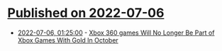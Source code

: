 # [Published on 2022-07-06](index.md)

* [2022-07-06, 01:25:00](https://games.slashdot.org/story/22/07/05/2119231/xbox-360-games-will-no-longer-be-part-of-xbox-games-with-gold-in-october?utm_source=rss1.0mainlinkanon&utm_medium=feed) - [Xbox 360 games Will No Longer Be Part of Xbox Games With Gold In October](https://games.slashdot.org/story/22/07/05/2119231/xbox-360-games-will-no-longer-be-part-of-xbox-games-with-gold-in-october?utm_source=rss1.0mainlinkanon&utm_medium=feed)
